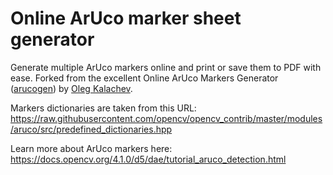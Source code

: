 Online ArUco marker sheet generator
====

Generate multiple ArUco markers online and print or save them to PDF with ease. Forked from the excellent Online ArUco Markers Generator ([arucogen](https://github.com/okalachev/arucogen)) by [Oleg Kalachev](http://chev.me).


Markers dictionaries are taken from this URL:
https://raw.githubusercontent.com/opencv/opencv_contrib/master/modules/aruco/src/predefined_dictionaries.hpp

Learn more about ArUco markers here:
https://docs.opencv.org/4.1.0/d5/dae/tutorial_aruco_detection.html
